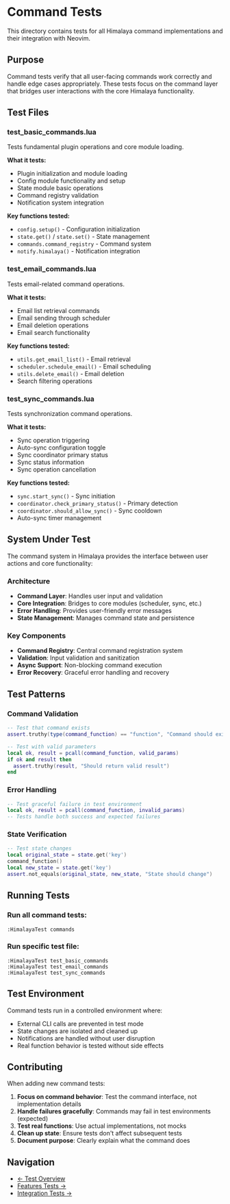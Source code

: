 # Command Tests

This directory contains tests for all Himalaya command implementations and their integration with Neovim.

## Purpose

Command tests verify that all user-facing commands work correctly and handle edge cases appropriately. These tests focus on the command layer that bridges user interactions with the core Himalaya functionality.

## Test Files

### test_basic_commands.lua
Tests fundamental plugin operations and core module loading.

**What it tests:**
- Plugin initialization and module loading
- Config module functionality and setup
- State module basic operations
- Command registry validation
- Notification system integration

**Key functions tested:**
- `config.setup()` - Configuration initialization
- `state.get()` / `state.set()` - State management
- `commands.command_registry` - Command system
- `notify.himalaya()` - Notification integration

### test_email_commands.lua
Tests email-related command operations.

**What it tests:**
- Email list retrieval commands
- Email sending through scheduler
- Email deletion operations
- Email search functionality

**Key functions tested:**
- `utils.get_email_list()` - Email retrieval
- `scheduler.schedule_email()` - Email scheduling
- `utils.delete_email()` - Email deletion
- Search filtering operations

### test_sync_commands.lua
Tests synchronization command operations.

**What it tests:**
- Sync operation triggering
- Auto-sync configuration toggle
- Sync coordinator primary status
- Sync status information
- Sync operation cancellation

**Key functions tested:**
- `sync.start_sync()` - Sync initiation
- `coordinator.check_primary_status()` - Primary detection
- `coordinator.should_allow_sync()` - Sync cooldown
- Auto-sync timer management

## System Under Test

The command system in Himalaya provides the interface between user actions and core functionality:

### Architecture
- **Command Layer**: Handles user input and validation
- **Core Integration**: Bridges to core modules (scheduler, sync, etc.)
- **Error Handling**: Provides user-friendly error messages
- **State Management**: Manages command state and persistence

### Key Components
- **Command Registry**: Central command registration system
- **Validation**: Input validation and sanitization
- **Async Support**: Non-blocking command execution
- **Error Recovery**: Graceful error handling and recovery

## Test Patterns

### Command Validation
```lua
-- Test that command exists
assert.truthy(type(command_function) == "function", "Command should exist")

-- Test with valid parameters
local ok, result = pcall(command_function, valid_params)
if ok and result then
  assert.truthy(result, "Should return valid result")
end
```

### Error Handling
```lua
-- Test graceful failure in test environment
local ok, result = pcall(command_function, invalid_params)
-- Tests handle both success and expected failures
```

### State Verification
```lua
-- Test state changes
local original_state = state.get('key')
command_function()
local new_state = state.get('key')
assert.not_equals(original_state, new_state, "State should change")
```

## Running Tests

### Run all command tests:
```vim
:HimalayaTest commands
```

### Run specific test file:
```vim
:HimalayaTest test_basic_commands
:HimalayaTest test_email_commands
:HimalayaTest test_sync_commands
```

## Test Environment

Command tests run in a controlled environment where:
- External CLI calls are prevented in test mode
- State changes are isolated and cleaned up
- Notifications are handled without user disruption
- Real function behavior is tested without side effects

## Contributing

When adding new command tests:

1. **Focus on command behavior**: Test the command interface, not implementation details
2. **Handle failures gracefully**: Commands may fail in test environments (expected)
3. **Test real functions**: Use actual implementations, not mocks
4. **Clean up state**: Ensure tests don't affect subsequent tests
5. **Document purpose**: Clearly explain what the command does

## Navigation

- [← Test Overview](../README.md)
- [Features Tests →](../features/README.md)
- [Integration Tests →](../integration/README.md)